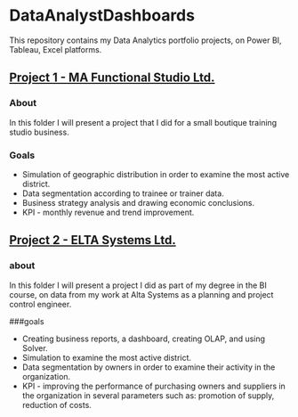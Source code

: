 # DataAnalystDashboards
This repository contains my Data Analytics portfolio projects, on Power BI, Tableau, Excel platforms.

## <span style="color:color🍏">[Project 1 - MA Functional Studio Ltd.](https://github.com/adiredri/DataAnalystDashboards/blob/main/MA-Functional-Studio/MA-Dashboard1.png "Project 1 - MA Functional Studio Ltd.")</span>

### About
In this folder I will present a project that I did for a small boutique training studio business.

### Goals
* Simulation of geographic distribution in order to examine the most active district.
* Data segmentation according to trainee or trainer data.
* Business strategy analysis and drawing economic conclusions.
* KPI - monthly revenue and trend improvement.

## <span style="blue">[Project 2 - ELTA Systems Ltd.](https://github.com/adiredri/DataAnalystDashboards/blob/main/ELTA%20Systems%20Ltd./ELTA-Dashboard1.png "Project 2 - ELTA Systems Ltd.")</span>

### about
In this folder I will present a project I did as part of my degree in the BI course, on data from my work at Alta Systems as a planning and project control engineer.

###goals
* Creating business reports, a dashboard, creating OLAP, and using Solver.
* Simulation to examine the most active district.
* Data segmentation by owners in order to examine their activity in the organization.
* KPI - improving the performance of purchasing owners and suppliers in the organization in several parameters such as: promotion of supply, reduction of costs.
